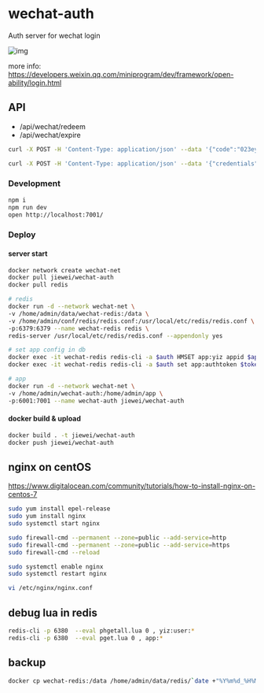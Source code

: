 # wechat-auth

Auth server for wechat login

![img](https://res.wx.qq.com/wxdoc/dist/assets/img/api-login.2fcc9f35.jpg)

more info: https://developers.weixin.qq.com/miniprogram/dev/framework/open-ability/login.html

## API

* /api/wechat/redeem
* /api/wechat/expire

```sh
curl -X POST -H 'Content-Type: application/json' --data '{"code":"023ey3Ts00Gc8d1NH7Vs0RlZSs0ey3Ty", "appid":"yiz"}' 127.0.0.1:7001/api/wechat/redeem

curl -X POST -H 'Content-Type: application/json' --data '{"credentials":"yiz:f166d608e398a066f1016131e296069d2d9992b3c82a0b6ae09ec56fdcac42be"}' 127.0.0.1:7001/api/wechat/expire
```

### Development

```sh
npm i
npm run dev
open http://localhost:7001/
```

### Deploy

#### server start

```sh
docker network create wechat-net
docker pull jiewei/wechat-auth
docker pull redis

# redis
docker run -d --network wechat-net \
-v /home/admin/data/wechat-redis:/data \
-v /home/admin/conf/redis/redis.conf:/usr/local/etc/redis/redis.conf \
-p:6379:6379 --name wechat-redis redis \
redis-server /usr/local/etc/redis/redis.conf --appendonly yes

# set app config in db
docker exec -it wechat-redis redis-cli -a $auth HMSET app:yiz appid $appid secret $serect
docker exec -it wechat-redis redis-cli -a $auth set app:authtoken $token

# app
docker run -d --network wechat-net \
-v /home/admin/wechat-auth:/home/admin/app \
-p:6001:7001 --name wechat-auth jiewei/wechat-auth
```

#### docker build & upload

```sh
docker build . -t jiewei/wechat-auth
docker push jiewei/wechat-auth
```

## nginx on centOS

https://www.digitalocean.com/community/tutorials/how-to-install-nginx-on-centos-7

```sh
sudo yum install epel-release
sudo yum install nginx
sudo systemctl start nginx

sudo firewall-cmd --permanent --zone=public --add-service=http
sudo firewall-cmd --permanent --zone=public --add-service=https
sudo firewall-cmd --reload

sudo systemctl enable nginx
sudo systemctl restart nginx

vi /etc/nginx/nginx.conf
```

## debug lua in redis

```sh
redis-cli -p 6380  --eval phgetall.lua 0 , yiz:user:*
redis-cli -p 6380  --eval pget.lua 0 , app:*
```

## backup

```sh
docker cp wechat-redis:/data /home/admin/data/redis/`date +"%Y%m%d_%H%M%S"`
```

[egg]: https://eggjs.org



